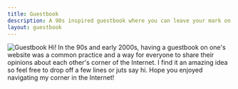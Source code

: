 ```yaml
---
title: Guestbook
description: A 90s inspired guestbook where you can leave your mark on this website.
layout: guestbook
---
```


<style>
img.guestbook {
  margin-top: 0;
  width: 6rem;
}
</style>

![Guestbook](https://cdn.hacdias.com/media/2022-03-book-purple.gif?class=left+pixelated+guestbook) Hi! In the 90s and early 2000s, having a guestbook on one's website was a common practice and a way for everyone to share their opinions about each other's corner of the Internet. I find it an amazing idea so feel free to drop off a few lines or juts say hi. Hope you enjoyed navigating my corner in the Internet!

<!--more-->
